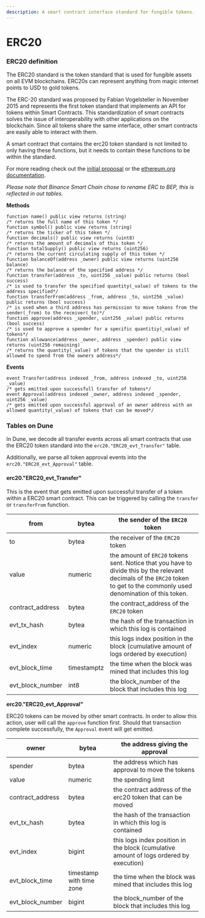 ```yaml
---
description: A smart contract interface standard for fungible tokens.
---
```


# ERC20

### **ERC20 definition**

The ERC20 standard is the token standard that is used for fungible assets on all EVM blockchains. ERC20s can represent anything from magic internet points to USD to gold tokens.

The ERC-20 standard was proposed by Fabian Vogelsteller in November 2015 and represents the first token standard that implements an API for tokens within Smart Contracts. This standardization of smart contracts solves the issue of interoperability with other applications on the blockchain. Since all tokens share the same interface, other smart contracts are easily able to interact with them.

A smart contract that contains the erc20 token standard is not limited to only having these functions, but it needs to contain these functions to be within the standard.

For more reading check out the [initial proposal](https://eips.ethereum.org/EIPS/eip-20) or the [ethereum.org documentation](https://ethereum.org/en/developers/docs/standards/tokens/erc-20).

_Please note that Binance Smart Chain chose to rename ERC to BEP, this is reflected in out tables._

**Methods**

```solidity
function name() public view returns (string) 
/* returns the full name of this token */
function symbol() public view returns (string) 
/* returns the ticker of this token */
function decimals() public view returns (uint8) 
/* returns the amount of decimals of this token */
function totalSupply() public view returns (uint256) 
/* returns the current circulating supply of this token */
function balanceOf(address _owner) public view returns (uint256 balance) 
/* returns the balance of the specified address */ 
function transfer(address _to, uint256 _value) public returns (bool success) 
/* is used to transfer the specified quantity(_value) of tokens to the address specified*/ 
function transferFrom(address _from, address _to, uint256 _value) public returns (bool success) 
/* is used when a third address has permission to move tokens from the sender(_from) to the receiver(_to)*/
function approve(address _spender, uint256 _value) public returns (bool success) 
/* is used to approve a spender for a specific quantitiy(_value) of tokens*/
function allowance(address _owner, address _spender) public view returns (uint256 remaining)
/* returns the quantity(_value) of tokens that the spender is still allowed to spend from the owners address*/
```

**Events**

```solidity
event Transfer(address indexed _from, address indexed _to, uint256 _value)
/* gets emitted upon successfull transfer of tokens*/
event Approval(address indexed _owner, address indexed _spender, uint256 _value)
/* gets emitted upon successful approval of an owner address with an allowed quantity(_value) of tokens that can be moved*/
```

### Tables on Dune

In Dune, we decode all transfer events across all smart contracts that use the ERC20 token standard into the `erc20."ERC20_evt_Transfer"` table. 

Additionally, we parse all token approval events into the `erc20."ERC20_evt_Approval"` table.

#### erc20."ERC20\_evt\_Transfer"

This is the event that gets emitted upon successful transfer of a token within a ERC20 smart contract. This can be triggered by calling the `transfer` or `transferFrom` function.

| from               | bytea       | the sender of the `ERC20` token                                                                                                                                              |
| ------------------ | ----------- | ---------------------------------------------------------------------------------------------------------------------------------------------------------------------------- |
| to                 | bytea       | the receiver of the `ERC20` token                                                                                                                                            |
| value              | numeric     | the amount of `ERC20` tokens sent. Notice that you have to divide this by the relevant decimals of the `ERC20` token to get to the commonly used denomination of this token. |
| contract\_address  | bytea       | the contract\_address of the `ERC20` token                                                                                                                                   |
| evt\_tx\_hash      | bytea       | the hash of the transaction in which this log is contained                                                                                                                   |
| evt\_index         | numeric     | this logs index position in the block (cumulative amount of logs ordered by execution)                                                                                       |
| evt\_block\_time   | timestamptz | the time when the block was mined that includes this log                                                                                                                     |
| evt\_block\_number | int8        | the block\_number of the block that includes this log                                                                                                                        |

**erc20."ERC20\_evt\_Approval"**

ERC20 tokens can be moved by other smart contracts. In order to allow this action, user will call the `approve` function first. Should that transaction complete successfully, the `Approval` event will get emitted.

| owner              | bytea                    | the address giving the approval                                                        |
| ------------------ | ------------------------ | -------------------------------------------------------------------------------------- |
| spender            | bytea                    | the address which has approval to move the tokens                                      |
| value              | numeric                  | the spending limit                                                                     |
| contract\_address  | bytea                    | the contract address of the erc20 token that can be moved                              |
| evt\_tx\_hash      | bytea                    | the hash of the transaction in which this log is contained                             |
| evt\_index         | bigint                   | this logs index position in the block (cumulative amount of logs ordered by execution) |
| evt\_block\_time   | timestamp with time zone | the time when the block was mined that includes this log                               |
| evt\_block\_number | bigint                   | the block\_number of the block that includes this log                                  |

